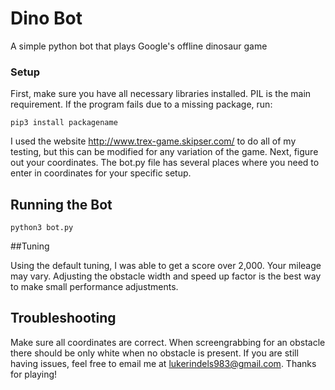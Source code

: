 # Dino Bot

A simple python bot that plays Google's offline dinosaur game

### Setup

First, make sure you have all necessary libraries installed. 
PIL is the main requirement. If the program fails due to a missing 
package, run:
```
pip3 install packagename
```
I used the website http://www.trex-game.skipser.com/ to do all of 
my testing, but this can be modified for any variation of the game. 
Next, figure out your coordinates. The bot.py file has several places 
where you need to enter in coordinates for your specific setup. 

## Running the Bot

```
python3 bot.py
```

##Tuning

Using the default tuning, I was able to get a score over 2,000. Your
mileage may vary. Adjusting the obstacle width and speed up factor is 
the best way to make small performance adjustments.

## Troubleshooting

Make sure all coordinates are correct. When screengrabbing for an obstacle
there should be only white when no obstacle is present. If you are still 
having issues, feel free to email me at lukerindels983@gmail.com. Thanks 
for playing!
